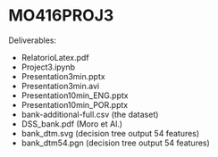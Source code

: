 # MO416PROJ3

Deliverables:
- RelatorioLatex.pdf
- Project3.ipynb
- Presentation3min.pptx
- Presentation3min.avi
- Presentation10min_ENG.pptx
- Presentation10min_POR.pptx
- bank-additional-full.csv (the dataset)
- DSS_bank.pdf (Moro et Al.)
- bank_dtm.svg (decision tree output 54 features)
- bank_dtm54.pgn (decision tree output 54 features)
